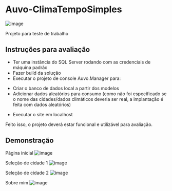 # Auvo-ClimaTempoSimples

![image](https://1.bp.blogspot.com/-7QWWHMNeLN4/YHg-sUGr2CI/AAAAAAAACeM/UNI4wisSKr0guvDIFzAGQEonOxfZHhP3QCLcBGAsYHQ/s0/ANIMACAO_FRANCIS_CORRENDO.gif)

Projeto para teste de trabalho

## Instruções para avaliação
 * Ter uma instância do SQL Server rodando com as credenciais de máquina padrão
 * Fazer build da solução
 * Executar o projeto de console Auvo.Manager para:
  - Criar o banco de dados local a partir dos modelos
  - Adicionar dados aleatórios para consumo (como não foi específicado se o nome das cidades/dados climáticos deveria ser real, a implantação é feita com dados aleatórios)
 * Executar o site em localhost

Feito isso, o projeto deverá estar funcional e utilizável para avaliação.

## Demonstração

Página inicial
![image](https://user-images.githubusercontent.com/98046863/163687706-d1a9d77c-c877-4e83-93a7-92d0c6d1a4ae.png)

Seleção de cidade 1
![image](https://user-images.githubusercontent.com/98046863/163687713-f4ea31c8-a6fe-4177-9efd-527bffb0493d.png)

Seleção de cidade 2
![image](https://user-images.githubusercontent.com/98046863/163687730-b2348259-5c92-4a52-b0d1-ff1e376e0c6f.png)

Sobre mim
![image](https://user-images.githubusercontent.com/98046863/163687742-276419f0-3706-4a94-99f6-deec626eb338.png)
